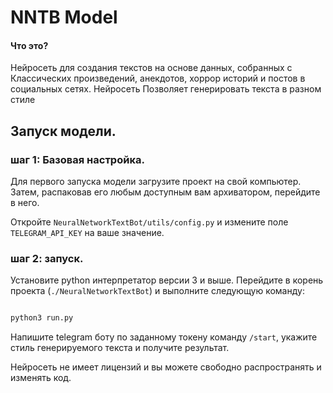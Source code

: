 # NNTB Model

#### Что это?

Нейросеть для создания текстов на основе данных, собранных с 
Классических произведений, анекдотов, хоррор историй и постов в социальных сетях. Нейросеть 
Позволяет генерировать текста в разном стиле 


## Запуск модели.

### шаг 1: Базовая настройка.

Для первого запуска модели загрузите проект на свой компьютер. 
Затем, распаковав его любым доступным вам архиватором, 
перейдите в него.

Откройте `NeuralNetworkTextBot/utils/config.py` и 
измените поле `TELEGRAM_API_KEY` на ваше значение.

### шаг 2: запуск.

Установите python интерпретатор версии 3 и выше.
Перейдите в корень проекта (`./NeuralNetworkTextBot`) и 
выполните следующую команду:

```python

python3 run.py

```

Напишите telegram боту по заданному токену команду `/start`, укажите 
стиль генерируемого текста и получите результат.

Нейросеть не имеет лицензий и вы можете свободно распространять и изменять код.
